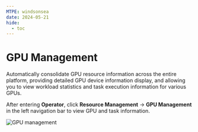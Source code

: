 ```yaml
---
MTPE: windsonsea
date: 2024-05-21
hide:
  - toc
---
```


# GPU Management

Automatically consolidate GPU resource information across the entire platform, providing detailed GPU device information display, and allowing you to view workload statistics and task execution information for various GPUs.

After entering **Operator**, click **Resource Management** -> **GPU Management** in the left navigation bar to view GPU and task information.

![GPU management](../images/resource.png)
